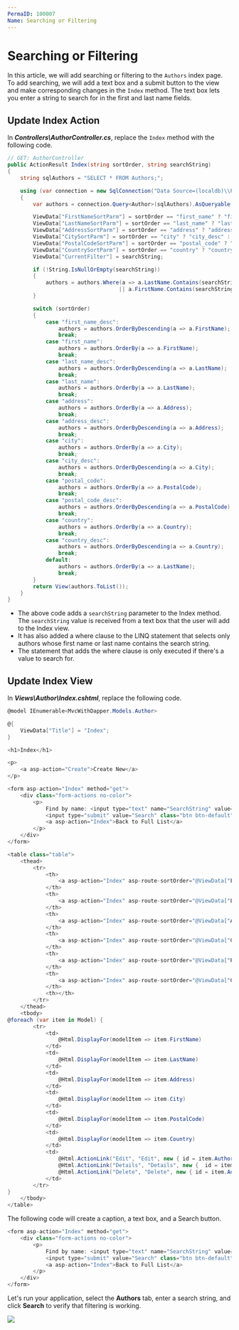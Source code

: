 ```yaml
---
PermaID: 100007
Name: Searching or Filtering
---
```


# Searching or Filtering

In this article, we will add searching or filtering to the `Authors` index page. To add searching, we will add a text box and a submit button to the view and make corresponding changes in the `Index` method. The text box lets you enter a string to search for in the first and last name fields. 

## Update Index Action

In ***Controllers\AuthorController.cs***, replace the `Index` method with the following code.

```csharp
// GET: AuthorController
public ActionResult Index(string sortOrder, string searchString)
{
    string sqlAuthors = "SELECT * FROM Authors;";

    using (var connection = new SqlConnection("Data Source=(localdb)\\ProjectsV13;Initial Catalog=AuthorDb;Trusted_Connection=True;MultipleActiveResultSets=true"))
    {
        var authors = connection.Query<Author>(sqlAuthors).AsQueryable();

        ViewData["FirstNameSortParm"] = sortOrder == "first_name" ? "first_name_desc" : "first_name";
        ViewData["LastNameSortParm"] = sortOrder == "last_name" ? "last_name_desc" : "last_name";
        ViewData["AddressSortParm"] = sortOrder == "address" ? "address_desc" : "address";
        ViewData["CitySortParm"] = sortOrder == "city" ? "city_desc" : "city";
        ViewData["PostalCodeSortParm"] = sortOrder == "postal_code" ? "postal_code_desc" : "postal_code";
        ViewData["CountrySortParm"] = sortOrder == "country" ? "country_desc" : "country";
        ViewData["CurrentFilter"] = searchString;

        if (!String.IsNullOrEmpty(searchString))
        {
            authors = authors.Where(a => a.LastName.Contains(searchString)
                                   || a.FirstName.Contains(searchString));
        }

        switch (sortOrder)
        {
            case "first_name_desc":
                authors = authors.OrderByDescending(a => a.FirstName);
                break;
            case "first_name":
                authors = authors.OrderBy(a => a.FirstName);
                break;
            case "last_name_desc":
                authors = authors.OrderByDescending(a => a.LastName);
                break;
            case "last_name":
                authors = authors.OrderBy(a => a.LastName);
                break;
            case "address":
                authors = authors.OrderBy(a => a.Address);
                break;
            case "address_desc":
                authors = authors.OrderByDescending(a => a.Address);
                break;
            case "city":
                authors = authors.OrderBy(a => a.City);
                break;
            case "city_desc":
                authors = authors.OrderByDescending(a => a.City);
                break;
            case "postal_code":
                authors = authors.OrderBy(a => a.PostalCode);
                break;
            case "postal_code_desc":
                authors = authors.OrderByDescending(a => a.PostalCode);
                break;
            case "country":
                authors = authors.OrderBy(a => a.Country);
                break;
            case "country_desc":
                authors = authors.OrderByDescending(a => a.Country);
                break;
            default:
                authors = authors.OrderBy(a => a.LastName);
                break;
        }
        return View(authors.ToList());
    }
}
```

 - The above code adds a `searchString` parameter to the Index method. The `searchString` value is received from a text box that the user will add to the Index view. 
 - It has also added a where clause to the LINQ statement that selects only authors whose first name or last name contains the search string. 
 - The statement that adds the where clause is only executed if there's a value to search for.

## Update Index View

In ***Views\Author\Index.cshtml***, replace the following code. 

```csharp
@model IEnumerable<MvcWithDapper.Models.Author>

@{
    ViewData["Title"] = "Index";
}

<h1>Index</h1>

<p>
    <a asp-action="Create">Create New</a>
</p>

<form asp-action="Index" method="get">
    <div class="form-actions no-color">
        <p>
            Find by name: <input type="text" name="SearchString" value="@ViewData["currentFilter"]" />
            <input type="submit" value="Search" class="btn btn-default" /> |
            <a asp-action="Index">Back to Full List</a>
        </p>
    </div>
</form>

<table class="table">
    <thead>
        <tr>
            <th>
                <a asp-action="Index" asp-route-sortOrder="@ViewData["FirstNameSortParm"]">@Html.DisplayNameFor(model => model.FirstName)</a>
            </th>
            <th>
                <a asp-action="Index" asp-route-sortOrder="@ViewData["LastNameSortParm"]">@Html.DisplayNameFor(model => model.LastName)</a>
            </th>
            <th>
                <a asp-action="Index" asp-route-sortOrder="@ViewData["AddressSortParm"]">@Html.DisplayNameFor(model => model.Address)</a>
            </th>
            <th>
                <a asp-action="Index" asp-route-sortOrder="@ViewData["CitySortParm"]">@Html.DisplayNameFor(model => model.City)</a>
            </th>
            <th>
                <a asp-action="Index" asp-route-sortOrder="@ViewData["PostalCodeSortParm"]">@Html.DisplayNameFor(model => model.PostalCode)</a>
            </th>
            <th>
                <a asp-action="Index" asp-route-sortOrder="@ViewData["CountrySortParm"]">@Html.DisplayNameFor(model => model.Country)</a>
            </th>
            <th></th>
        </tr>
    </thead>
    <tbody>
@foreach (var item in Model) {
        <tr>
            <td>
                @Html.DisplayFor(modelItem => item.FirstName)
            </td>
            <td>
                @Html.DisplayFor(modelItem => item.LastName)
            </td>
            <td>
                @Html.DisplayFor(modelItem => item.Address)
            </td>
            <td>
                @Html.DisplayFor(modelItem => item.City)
            </td>
            <td>
                @Html.DisplayFor(modelItem => item.PostalCode)
            </td>
            <td>
                @Html.DisplayFor(modelItem => item.Country)
            </td>
            <td>
                @Html.ActionLink("Edit", "Edit", new { id = item.AuthorId }) |
                @Html.ActionLink("Details", "Details", new {  id = item.AuthorId  }) |
                @Html.ActionLink("Delete", "Delete", new { id = item.AuthorId })
            </td>
        </tr>
}
    </tbody>
</table>

```

The following code will create a caption, a text box, and a Search button.

```csharp
<form asp-action="Index" method="get">
    <div class="form-actions no-color">
        <p>
            Find by name: <input type="text" name="SearchString" value="@ViewData["currentFilter"]" />
            <input type="submit" value="Search" class="btn btn-default" /> |
            <a asp-action="Index">Back to Full List</a>
        </p>
    </div>
</form>
```

Let's run your application, select the **Authors** tab, enter a search string, and click **Search** to verify that filtering is working.

<img src="https://raw.githubusercontent.com/zzzprojects/learn-orm/master/tutorials/mvc-with-dapper/images/searching-or-filtering-1.png">
